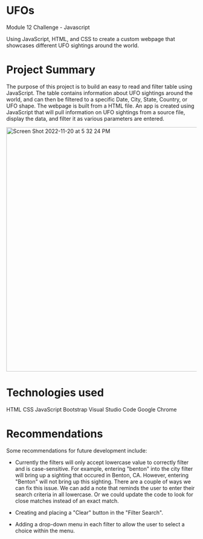 # UFOs
Module 12 Challenge - Javascript

Using JavaScript, HTML, and CSS to create a custom webpage that showcases different UFO sightings around the world.

# Project Summary
The purpose of this project is to build an easy to read and filter table using JavaScript. The table contains information about UFO sightings around the world, and can then be filtered to a specific Date, City, State, Country, or UFO shape.
The webpage is built from a HTML file. An app is created using JavaScript that will pull information on UFO sightings from a source file, display the data, and filter it as various parameters are entered. 

<img width="647" alt="Screen Shot 2022-11-20 at 5 32 24 PM" src="https://user-images.githubusercontent.com/110873947/202932518-a54bd7eb-07ae-4191-b51d-73dec81af4b1.png">



# Technologies used
HTML
CSS
JavaScript
Bootstrap
Visual Studio Code
Google Chrome

# Recommendations
Some recommendations for future development include:

- Currently the filters will only accept lowercase value to correctly filter and is case-sensitive. For example, entering "benton" into the city filter will bring up a sighting that occured in Benton, CA. However, entering "Benton" will not bring up this sighting. 
There are a couple of ways we can fix this issue. We can add a note that reminds the user to enter their search criteria in all lowercase. Or we could update the code to look for close matches instead of an exact match. 

- Creating and placing a "Clear" button in the "Filter Search".

- Adding a drop-down menu in each filter to allow the user to select a choice within the menu.
